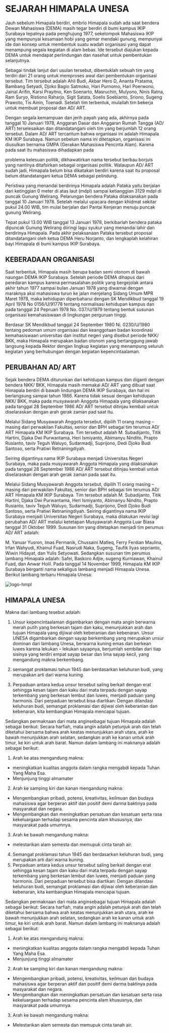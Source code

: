 # SEJARAH HIMAPALA UNESA
Jauh sebelum Himapala berdiri, embrio Himapala sudah ada saat bendera Dewan Mahasiswa (DEMA) masih tegar berdiri di bumi kampus IKIP Surabaya tepatnya pada penghujung 1977, sekelompok Mahasiswa IKIP yang mempunyai kesamaan hobi yang gemar mendaki gunung, mempunyai ide dan konsep untuk membentuk suatu wadah organisasi yang dapat menampung segala kegiatan di alam bebas. Ide tersebut diajukan kepada DEMA untuk mendapat perlindungan dan nasehat untuk pembentukan selanjutnya.

Sebagai tindak lanjut dari usulan tersebut, dibentuklah sebuah tim yang terdiri dari 21 orang untuk memproses awal dari pembentukan organisasi tersebut. Tim tersebut adalah Ahli Budi, Akbar Hero D, Ananta Pratama, Bambang Setyadi, Djoko Bagio Satmoko, Hari Purnomo, Hari Poerwono, Jainal Arifin, Karsi Prayitno, Ken Soenarto, Masruchin, Mulyono, Ninis Ratna, Ram Suryo, Ristiono Raharjo, Sigit Satata, Soelis Soebianto, Sriono, Sugeng Prawoto, Tis Ainin, Toenadi. Setelah tim terbentuk, mulailah tim bekerja untuk membuat proposal dan AD/ ART.

Dengan segala kemampuan dan jerih payah yang ada, akhirnya pada tanggal 10 Januari 1978, Anggaran Dasar dan Anggaran Rumah Tangga (AD/ ART) terselesaikan dan ditandatangani oleh tim yang berjumlah
12 orang tersebut. Dalam AD/ ART tercantum bahwa organisasi ini adalah Himapala KM IKIP  Surabaya. Namun sebelum nama ini ditetapkan, organisasi ini diusulkan bernama GMPA (Gerakan Mahasiswa Pencinta Alam). Karena pada saat itu mahasiswa dihadapkan pada
 
problema kelesuan politik, dikhawatirkan nama tersebut berbau borjuis yang nantinya ditafsirkan sebagai organisasi politik.
Walaupun AD/ ART sudah jadi, Himapala belum bisa dikatakan berdiri karena saat itu proposal belum ditandatangani ketua DEMA sebagai pelindung.

Peristiwa yang menandai berdirinya Himapala adalah Pataka yaitu berjalan dari ketinggian 0 meter di atas laut (mdpl) sampai ketianggian 3129 mdpl di puncak Gunung Welirang. Pelarungan bendera Pataka dilaksanakan pada tanggal 10 Januari 1978. Setelah melalui upacara dengan khidmat sekitar pukul 24.00 WIB, tim mulai berjalan dari Pantai Kenjeran menuju puncak gunung Welirang.

Tepat pukul 13.00 WIB tanggal 13 Januari 1978, berkibarlah bendera pataka dipuncak Gunung Welirang diiringi lagu syukur yang menandai lahir dan berdirinya Himapala.
Pada akhir pelaksanaan Pataka tersebut proposal ditandatangani oleh ketua DEMA Heru Norjanto, dan lengkaplah kelahiran bayi Himapala di bumi kampus IKIP Surabaya.

## KEBERADAAN ORGANISASI
Saat terbentuk, Himapala masih berupa badan semi otonom di bawah naungan DEMA IKIP Surabaya. Setelah periode DEMA dihapus dari peredaran kampus karena permasalahan politik yang bergejolak antara akhir tahun 1977 sampai bulan Januari 1978 yang diwarnai dengan maraknya aksi mahasiswa turun ke jalan menjelang Sidang Umum MPR Maret 1978, maka kehidupan diperbaharui dengan SK Mendikbud tanggal 19 April 1978 No 0156/U/91778 tentang normalisasi kehidupan kampus dan pada tanggal 24 Pepruari 1978 No. 037/U/1979 tentang bentuk susunan organisasi kemahasiswaan di lingkungan perguruan tinggi. 

Berdasar SK Mendikbud tanggal 24 September 1980 Ni. 0230/U/1980 tentang pedoman umum organisasi dan keanggotaan badan koordinasi kemahasiswaan universitas dan institut negeri yang disebut periode NKK/ BKK, maka Himapala merupakan badan otonom yang bertanggung jawab langsung kepada Rektor dengan lingkup kegiatan yang menampung seluruh kegiatan yang berhubungan dengan kegiatan kepencintaalaman.

## PERUBAHAN AD/ ART
Sejak bendera DEMA diturunkan dari kehidupan kampus dan diganti dengan bendera  NKK/  BKK, Himapala masih memakai AD/ ART yang dibuat saat Himapala berdiri di bawah lindungan DEMA IKIP Surabaya, dan hal ini berlangsung sampai tahun 1986. Karena tidak sesuai dengan kehidupan NKK/ BKK, maka pada musyawarah Anggota Himapala yang dilaksanakan pada tanggal 28 September 1986 AD/ ART tersebut ditinjau kembali untuk diselaraskan dengan arah gerak zaman pad saat itu.

Melalui Sidang Musyawarah Anggota tersebut, dipilih 11 orang masing – masing dari perwakilan Fakultas, senior dan BPH sebagai tim terumus AD/ ART Himapala KM IKIP Surabaya. Tim tersebut adalah M. Subadijanto, Titik Hartini, Djaka Dwi Purwantama, Heri Ismiyanto, Abimanyu Nindito, Prapto Rusianto, taviv Teguh Waluyo, Sudarmadji, Suprijono, Dedi Djoko Budi Santoso, serta Pratiwi Retnaningdiyah.

Seiring digantinya nama IKIP Surabaya menjadi Universitas Negeri Surabaya, maka pada musyawarah Anggota Himapala yang dilaksanakan pada tanggal 28 September 1986 AD/ ART tersebut ditinjau kembali untuk diselaraskan dengan arah gerak zaman pada saat itu.
 
Melalui Sidang Musyawarah Anggota tersebut, dipilih 11 orang masing – masing dari perwakilan Fakultas, senior dan BPH sebagai tim terumus AD/ ART Himapala KM IKIP Surabaya. Tim tersebut adalah M. Subadijanto, Titik Hartini, Djaka Dwi Purwantama, Heri Ismiyanto, Abimanyu Nindito, Prapto Rusianto, taviv Teguh Waluyo, Sudarmadji, Suprijono, Dedi Djoko Budi Santoso, serta Pratiwi Retnaningdiyah.
Seiring digantinya nama IKIP Surabaya menjadi Universitas Negeri Surabaya, maka dilakukan revisi lagi perubahan AD/ ART melalui ketetapan Musyawarah Anggota Luar Biasa tanggal 31 Oktober 1999. Susunan tim yang ditetapkan menjadi tim perumus AD/ ART adalah:

M. Yanuar Yusron, Imas Permanik, Chussaini  Matleq, Ferry Ferdian Maulina, Irfan Wahyudi, Khainul Fuad, Nasrudi Naka, Sugeng, Taufik Ilyas seprianto, Wiwin Hidayat, dan Yulis Setyowati. Sedangkan susunan tim perumus lambang Himapala adalah: Safei, Baskoro Adjie, sugeng Kurniawan, Khainul Fuad, dan Anwar Holil. Pada tanggal 14 November 1999, Himapala KM IKIP Surabaya berganti nama sekaligus lambang menjadi Himapala Unesa. Berikut lambang terbaru Himapala Unesa:

![logo-hmpl](/public/images/logo.png)
 
## HIMAPALA UNESA

Makna dari lambang tesebut adalah:
1.	Unsur kepencintaalaman digambarkan dengan mata angin berwarna merah putih yang berkesan tajam dan kaku, menunjukkan arah dan tujuan Himapala yang dijiwai oleh keberanian dan kebenaran.
Unsur UNESA digambarkan dengan sayap berkembang yang merupakan unsur dominan dari lambang Unesa, berwarna kuning emas dan berkean luwes karena lekukan – lekukan sayapnya, berjumlah sembilan dari tiap sisinya yang terdiri empat sayap besar dan lima sayap kecil, yang mengandung makna berkembang.
 
2.	semangat proklamasi tahun 1945 dan berdasarkan keluhuran budi, yang merupakan arti dari warna kuning.
3.	Perpaduan antara kedua unsur tersebut saling berkait dengan erat sehingga kesan tajam dan kaku dari mata terpadu dengan sayap terkembang yang berkesan lembut dan luwes, menjadi paduan yang harmonis. Dari perpaduan tersebut bisa diartikan: Dengan dilandasi keluhuran budi, semangat proklamasi dan dijiwai oleh keberanian dan kebenaran, kita kembangkan Himapala mencapai tujuan.

Sedangkan permaknaan dari mata anginsebagai tujuan Himapala adalah sebagai berikut: Secara harfiah, mata angin adalah petunjuk arah dan telah diketahui bersama bahwa arah keatas menunjukkan arah utara, arah ke bawah menunjukkan arah selatan, sedangkan arah ke kanan untuk arah timur, ke kiri untuk arah barat. Namun dalam lambang ini maknanya adalah sebagai berikut:

1.	Arah ke atas mengandung makna:
* meningkatkan kualitas anggota dalam rangka mengabdi kepada Tuhan Yang Maha Esa.
* Menjunjung tinggi almamater
2.	Arah ke samping kiri dan kanan mengandung makna:
* Mengembangkan pribadi, potensi, kreativitas, keilmuan dan budaya mahasiswa agar berperan aktif dan positif demi darma baktinya pada masyarakat dan negara.
* Mengembangkan	dan	meningkatkan persatuan dan kesatuan serta rasa kekeluargaan terhadap sesama pencinta alam khususnya, dan masyarakat pada umumnya.
 
3.	Arah ke bawah mengandung makna:
* melestarikan alam semesta dan memupuk cinta tanah air.
4.	Semangat proklamasi tahun 1945 dan berdasarkan keluhuran budi, yang merupakan arti dari warna kuning.
5.	Perpaduan antara kedua unsur tersebut saling berkait dengan erat sehingga kesan tajam dan kaku dari mata terpadu dengan sayap terkembang yang berkesan lembut dan luwes, menjadi paduan yang harmonis. Dari perpaduan tersebut bisa diartikan: Dengan dilandasi keluhuran budi, semangat proklamasi dan dijiwai oleh keberanian dan kebenaran, kita kembangkan Himapala mencapai tujuan.

Sedangkan permaknaan dari mata anginsebagai tujuan Himapala adalah sebagai berikut: Secara harfiah, mata angin adalah petunjuk arah dan telah diketahui bersama bahwa arah keatas menunjukkan arah utara, arah ke bawah menunjukkan arah selatan, sedangkan arah ke kanan untuk arah timur, ke kiri untuk arah barat. Namun dalam lambang ini maknanya adalah sebagai berikut:

1. Arah ke atas mengandung makna:
* meningkatkan kualitas anggota dalam rangka mengabdi kepada Tuhan Yang Maha Esa.
* Menjunjung tinggi almamater

2. Arah ke samping kiri dan kanan mengandung makna:
* Mengembangkan pribadi, potensi, kreativitas, keilmuan dan budaya mahasiswa agar berperan aktif dan positif demi darma baktinya pada masyarakat dan negara.
* Mengembangkan dan meningkatkan persatuan dan kesatuan serta rasa kekeluargaan terhadap sesama pencinta alam khususnya, dan masyarakat pada umumnya.

3. Arah ke bawah mengandung makna:
* Melestarikan alam semesta dan memupuk cinta tanah air.
